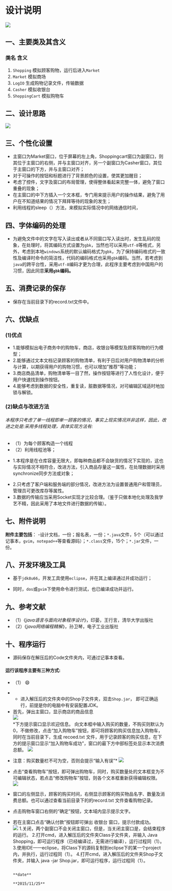 # 设计说明 #
[![](https://img.shields.io/badge/JAVA-PASS-brightgreen.svg)]()
## 一、主要类及其含义
    
### 类名	含义
1. `Shopping`	模拟顾客购物，运行后进入`Market`  
1. `Market`	模拟商场  
1. `LogIO`	生成购物记录文件，传输数据  
1. `Casher`	模拟收银台  
1. `ShoppingCart`	模拟购物车

## 二、设计思路
![](https://github.com/AutuanLiu/Program/blob/master/设计思路.png)
## 三、个性化设置
- 主窗口为Market窗口，位于屏幕的左上角，Shoppingcart窗口为副窗口，则其位于主窗口的右侧，并与主窗口对齐，另一个副窗口为Casher窗口，其位于主窗口的下方，并与主窗口对齐；
- 对于可操作的按钮和标题进行了背景颜色的设置，使其更加醒目；
- 考虑了控件，文字及窗口的布局管理，使得整体看起来完整一体，避免了窗口重叠的现象；
- 在主窗口的中下方插入一个文本框，专门用来提示用户的操作结果，避免了用户在不知道结果的情况下拜拜等待的现象的发生；
- 利用线程的sleep（）方法，来模拟实际情况中的网络通信时间，
## 四、字体编码的处理
+ 为避免文件中的文字在写入读出或者从不同窗口写入读出时，发生乱码的现象，在处理时，将其编码方式设置为`gbk`，当然也可以采用`utf-8`等格式，另外，考虑到本地`windows`系统的默认编码格式为`gbk`，为了保持编码格式的一致性及编译时命令的简洁性，代码的编码格式也采用`gbk`编码。当然，若考虑到`java`的跨平台性，采用`utf-8`编码才更为合理，此程序主要考虑到中国用户的习惯，因此同意**采用`gbk`编码。**
## 五、消费记录的保存
+ 保存在当前目录下的record.txt文件中。
## 六、优缺点
### (1)优点
- 1.能够模拟出电子商务中的购物车，商店，收银台等模型及顾客购物的行为模型；
- 2.能够通过文本文档记录顾客的购物清单，有利于日后对用户购物清单的分析与计算，以期获得用户的购物习惯，也可以增加”推荐”等功能；
- 3.商店商品清单，购物清单等一目了然，操作按钮等进行了人性化设计，便于用户快速找到操作按钮。
- 4.能够考虑到数据的安全性，重复读，脏数据等情况，对可编辑区域适时地加锁与解锁。
### (2)缺点与改进方法
###### 本程序只考虑了单一线程即单一顾客的情况，事实上现实情况并非这样，因此，改进之处是:采用多线程处理，具体实现方法有:
 - （1）为每个顾客构造一个线程
 - （2）利用线程池等；
 + 1.本程序是在仓库容量无限大，即每种商品都不会缺货的情况下实现的，这也与实际情况不相符合，改进方法，引入商品存量这一属性，在处理数据时采用synchronize同步方法或对象；
 - 2.只考虑了客户端和服务端的部分情况，改进方法为设置普通用户和管理员，管理员可更改库存等属性。
 - 3.数据的传输应当采用Socket实现才比较合理。（鉴于只做本地化处理及我学艺不精，因此采用了本地文件进行数据的传输）。
## 七、附件说明
**附件主要包括**：
-设计文档，一份；报名表，一份；`*.java`文件，5个（可以通过记事本，`gvim`，`notepad++`等查看源码）；`*.class`文件，15个；`*.jar`文件，一份。
## 八、开发环境及工具
- 基于`jdk8u66`，开发工具使用`eclipse`，并在其上编译通过并成功运行；
+ 同时，`dos`或`gvim`下使用命令进行测试，也已编译成功并运行。
## 九、参考文献
+ （1）《*java语言与面向对象程序设计*》，印晏，王行言，清华大学出版社
+ （2）《*java网络编程精解*》，孙卫琴，电子工业出版社
## 十、程序运行
+ 源码保存在解压后的Code文件夹内，可通过记事本查看。
#### 运行该程序主要有三种方式:
+ （1） :smile:
- - 进入解压后的文件夹中的Shop子文件夹，双击`Shop.jar`， 即可正确运行，前提是你的电脑中有安装配置JDK。
- 首先，弹出主窗口，显示商店的商品信息	
![](https://github.com/AutuanLiu/Program/blob/master/%E6%88%AA%E5%9B%BE/%E4%B8%BB%E7%AA%97%E5%8F%A3.PNG)			
*下方提示窗口显示欢迎信息。
向文本框中输入购买的数量，不购买则默认为0，不做修改，点击“加入购物车”按钮，即可将顾客的购买信息加入购物车，同时在当前目录下，生成  recoed.txt  文件，用于记录顾客的购买信息，在下方的提示窗口显示“加入购物车成功”，窗口的最下方中部标签处显示本次消费总额。 
![](https://github.com/AutuanLiu/Program/blob/master/%E6%88%AA%E5%9B%BE/%E7%A1%AE%E5%AE%9A.PNG)	
* 注意：购买数量栏不可为空，否则会提示“输入有误”*
![](https://github.com/AutuanLiu/Program/blob/master/%E6%88%AA%E5%9B%BE/%E9%94%99%E8%AF%AF1.PNG)
* 点击“查看购物车”按钮，即可弹出购物车，同时，购买数量处的文本框变为不可编辑状态，若点击“修改购物车”按钮，则各个文本框重新获得编辑权限。
![](https://github.com/AutuanLiu/Program/blob/master/%E6%88%AA%E5%9B%BE/%E8%B4%AD%E7%89%A9%E8%BD%A6.PNG)
* 窗口的左侧显示，顾客的购买时间，右侧显示顾客的购买物品名字、数量及消费总额。也可以通过查看当前目录下的的record.txt 文件查看购物记录。
* 点击购物车窗口右侧的“确定”按钮，文本域内显示提示文字。
* 若在主窗口点击“确认付款”按钮即可弹出 收银台 窗口，提示付款成功。<br>
![](https://github.com/AutuanLiu/Program/blob/master/%E6%88%AA%E5%9B%BE/%E6%94%B6%E9%93%B6%E5%8F%B0.PNG)
1.关闭，两个副窗口不会关闭主窗口，但是，当关闭主窗口是，会结束程序的运行。
2.打开cmd，进入解压后的文件夹Class子文件夹，并输入 Java Shopping，即可运行程序（已经编译过，无需进行编译），运行过程同（1）。
3.使用IDE——eclipse，将Class下的源码复制到eclipse下的某一个project内，并执行，运行过程同（1）。
4.打开cmd，进入解压后的文件夹Shop子文件夹，并输入 java -jar Shop.jar，即可运行程序，运行过程同（1）。



                                                                                                              **date**  
                                                                                                                **2015/11/25** 
